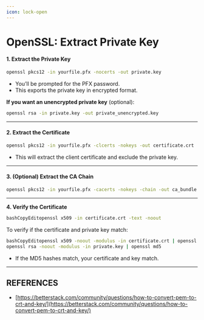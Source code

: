 ```yaml
---
icon: lock-open
---
```


# OpenSSL: Extract Private Key

#### **1. Extract the Private Key**

```bash
openssl pkcs12 -in yourfile.pfx -nocerts -out private.key
```

* You’ll be prompted for the PFX password.
* This exports the private key in encrypted format.

**If you want an unencrypted private key** (optional):

```bash
openssl rsa -in private.key -out private_unencrypted.key
```

***

#### **2. Extract the Certificate**

```bash
openssl pkcs12 -in yourfile.pfx -clcerts -nokeys -out certificate.crt
```

* This will extract the client certificate and exclude the private key.

***

#### **3. (Optional) Extract the CA Chain**

```bash
openssl pkcs12 -in yourfile.pfx -cacerts -nokeys -chain -out ca_bundle.crt
```

***

**4. Verify the Certificate**

```bash
bashCopyEditopenssl x509 -in certificate.crt -text -noout
```

To verify if the certificate and private key match:

```bash
bashCopyEditopenssl x509 -noout -modulus -in certificate.crt | openssl md5
openssl rsa -noout -modulus -in private.key | openssl md5
```

* If the MD5 hashes match, your certificate and key match.



***

## REFERENCES

* [https://betterstack.com/community/questions/how-to-convert-pem-to-crt-and-key/](https://betterstack.com/community/questions/how-to-convert-pem-to-crt-and-key/)
